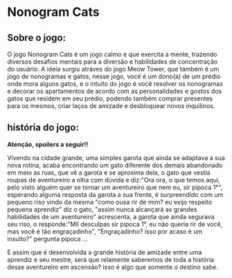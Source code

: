 # Nonogram Cats
## Sobre o jogo:
  O jogo Nonogram Cats é um jogo calmo e que exercita a mente, trazendo diversos desafios mentais para a diversão e habilidades de concentração do usuário. A ideia surgiu atráves do jogo Meow Tower, que também é um jogo de nonogramas e gatos, nesse jogo, você é um dono(a) de um prédio onde mora alguns gatos, e o intuito do jogo é você resolver os nonogramas e decorar os apartamentos de acordo com as personalidades e gostos dos gatos que residem em seu prédio, podendo também comprar presentes para os mesmos, criar laços de amizade e desbloquear novos inquilinos.
## história do jogo:
**Atenção, spoilers a seguir!!**

  Vivendo na cidade grande, uma simples garota que ainda se adaptava a sua nova rotina, acaba encontrando um gato diferente dos demais abandonado em meio as ruas, que vê a garota e se aproxima dela, o gato que vestia roupas de aventureiro a olha com dúvida e diz:"Ora ora, o que temos aqui, pelo visto alguém quer se tornar um aventureiro que nem eu, sir pipoca 1°", esperando alguma resposta da garota a sua frente, é surpreendido com um pequeno riso vindo da mesma "como ousa rir de mim? eu exijo respeito pequena aprendiz" diz o gato, "assim nunca alcançará as grandes habilidades de um aventureiro" acrescenta, a garota que ainda segurava seu riso, o responde:"Mil desculpas sir pipoca 1°, eu não queria rir de você, mas você é tão engraçadinho", "Engraçadinho? isso por acaso é um insulto?" pergunta pipoca ... 

  E assim que é desenvolvida a grande história de amizade entre uma aprendiz e seu mestre, será que relamente saberemos de toda a história desse aventureiro em ascensão? isso é algo que somente o destino sabe.
